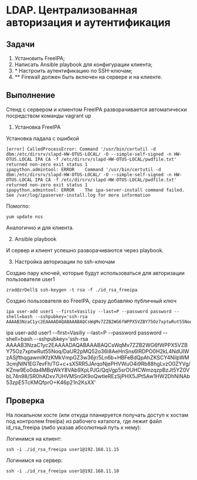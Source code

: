 # LDAP. Централизованная авторизация и аутентификация

## Задачи
1. Установить FreeIPA;
2. Написать Ansible playbook для конфигурации клиента;
3. \* Настроить аутентификацию по SSH-ключам;
4. \*\* Firewall должен быть включен на сервере и на клиенте.


## Выполнение

Стенд с сервером и клиентом FreeIPA разворачивается автоматически посредством команды vagrant up

1. Установка FreeIPA

Установка падала с ошибкой
```
[error] CalledProcessError: Command '/usr/bin/certutil -d dbm:/etc/dirsrv/slapd-HW-OTUS-LOCAL/ -O --simple-self-signed -n HW-OTUS.LOCAL IPA CA -f /etc/dirsrv/slapd-HW-OTUS-LOCAL/pwdfile.txt' returned non-zero exit status 1
ipapython.admintool: ERROR    Command '/usr/bin/certutil -d dbm:/etc/dirsrv/slapd-HW-OTUS-LOCAL/ -O --simple-self-signed -n HW-OTUS.LOCAL IPA CA -f /etc/dirsrv/slapd-HW-OTUS-LOCAL/pwdfile.txt' returned non-zero exit status 1
ipapython.admintool: ERROR    The ipa-server-install command failed. See /var/log/ipaserver-install.log for more information
```

Помогло:

```
yum update nss
```

Аналогично и для клиента.



2. Ansible playbook

И сервер и клиент успешно разворачиваются через playbook.



3. Настройка авторизации по ssh-ключам

Создаю пару ключей, которые будут использоваться для авторизации пользователя user1

```
zrad@zrDell$ ssh-keygen -t rsa -f ./id_rsa_freeipa
```

Создаю пользователя во FreeIPA, сразу добавляю публичный ключ
```
ipa user-add user1 --first=Vasiliy --last=P --password password --shell=bash --sshpubkey='ssh-rsa AAAAB3NzaC1yc2EAAAADAQABAAABAQCsWqMv7ZZB2WG6fWPPX5VZBY75Oz7xptwRut55Noq/DaUR2pMQ52o36i8AeHnSns6lRDPO0H2kL4NdUIWzASjfthqgawmlKfzKMkVmpGZ3w36jr/5Ln6b+HBFeBdQpAhZKSCY4NilpWM3cmjNIN1EG7evFh/TG+c+sX5RR5JArqoNjePHVWuO4i9Rb88hgLvzO0ZYVg/KZnw9Eo0da4MBqWkY8VAb9XpLPJG/QqVgp5srOUHCWmzqzpBzJt5YZ0VbL74n98/SR0hADxv7UHVMSnGK9oQwtleREzSjPHX5JPt5Aw1HW2DhNiNAb53zpE5TcKMQfprO+K46p21n2KsXX'
```

ipa user-add user1 --first=Vasiliy --last=P --password password --shell=bash --sshpubkey='ssh-rsa AAAAB3NzaC1yc2EAAAADAQABAAABAQCsWqMv7ZZB2WG6fWPPX5VZBY75Oz7xptwRut55Noq/DaUR2pMQ52o36i8AeHnSns6lRDPO0H2kL4NdUIWzASjfthqgawmlKfzKMkVmpGZ3w36jr/5Ln6b+HBFeBdQpAhZKSCY4NilpWM3cmjNIN1EG7evFh/TG+c+sX5RR5JArqoNjePHVWuO4i9Rb88hgLvzO0ZYVg/KZnw9Eo0da4MBqWkY8VAb9XpLPJG/QqVgp5srOUHCWmzqzpBzJt5YZ0VbL74n98/SR0hADxv7UHVMSnGK9oQwtleREzSjPHX5JPt5Aw1HW2DhNiNAb53zpE5TcKMQfprO+K46p21n2KsXX'

## Проверка

На локальном хосте (или откуда планируется получать доступ к хостам под контролем freeipa) из рабочего каталога, где лежит файл id_rsa_freeipa (либо указав абсолютный путь к нему):

Логинимся на клиент:

```
ssh -i ./id_rsa_freeipa user1@192.168.11.15
```

Логинимся на сервер:

```
ssh -i ./id_rsa_freeipa user1@192.168.11.10
```

